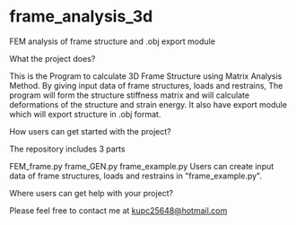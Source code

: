 # frame_analysis_3d
FEM analysis of frame structure and .obj export module

What the project does?

This is the Program to calculate 3D Frame Structure using Matrix Analysis Method. By giving input data of frame structures, loads and restrains, The program will form the structure stiffness matrix and will calculate deformations of the structure and strain energy. It also have export module which will export structure in .obj format. 

How users can get started with the project?

The repository includes 3 parts

FEM_frame.py
frame_GEN.py
frame_example.py
Users can create input data of frame structures, loads and restrains in "frame_example.py".

Where users can get help with your project?

Please feel free to contact me at kupc25648@hotmail.com

<src img=frame.obj>
